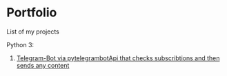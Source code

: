 # Portfolio
List of my projects

Python 3:
1. [Telegram-Bot via pytelegrambotApi that checks subscribtions and then sends any content](https://github.com/TomYumCoder/Telebot_subscribtions_checker)
